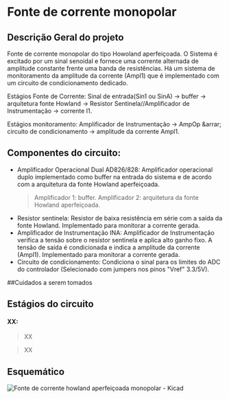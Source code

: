 # Fonte de corrente monopolar

## Descrição Geral do projeto

Fonte de corrente monopolar do tipo Howoland aperfeiçoada. O Sistema é excitado por um sinal senoidal e fornece uma corrente alternada de amplitude constante frente uma banda de resistências. Há um sistema de monitoramento da amplitude da corrente (Ampl1) que é implementado com um circuito de condicionamento dedicado.

Estágios Fonte de Corrente: Sinal de entrada(Sin1 ou SinA) &rarr; buffer &rarr; arquitetura fonte Howland &rarr; Resistor Sentinela//Amplificador de Instrumentação &rarr;  corrente I1.

Estágios monitoramento: Amplificador de Instrumentação &rarr; AmpOp &arrar; circuito de condicionamento &rarr; amplitude da corrente Ampl1.

## Componentes do circuito:

- Amplificador Operacional Dual AD826/828: Amplificador operacional duplo implementado como buffer na entrada do sistema e de acordo com a arquitetura da fonte Howland aperfeiçoada.
	>Amplificador 1: buffer.
	>Amplificador 2: arquitetura da fonte Howland aperfeiçoada.
- Resistor sentinela: Resistor de baixa resistência em série com a saída da fonte Howland. Implementado para monitorar a corrente gerada.
- Amplificador de Instrumentação INA: Amplificador de Instrumentação verifica a tensão sobre o resistor sentinela e aplica alto ganho fixo. A tensão de saída é condicionada e indica a amplitude da corrente (Ampl1).  Implementado para monitorar a corrente gerada. 
- Circuito de condicionamento: Condiciona o sinal para os limites do ADC do controlador (Selecionado com jumpers nos pinos "Vref" 3.3/5V). 



##Cuidados a serem tomados


## Estágios do circuito

#### XX:

>XX

>XX





## Esquemático

![Fonte de corrente howland aperfeiçoada monopolar - Kicad](link)



